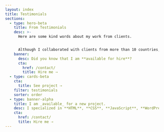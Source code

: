 ```yaml
---
layout: index
title: Testimonials
sections:
  - type: hero-beta
    title: From Testimonials
    desc: >-
      Here are some kind words about my work from clients.


      Although I collaborated with clients from more than 10 countries, most of them come from **The United States**.
    banner:
      desc: Did you know that I am **available for hire**?
      cta:
        href: /contact/
        title: Hire me ⇢
  - type: cards-beta
    cta:
      title: See project ⇢
    filter: testimonials
    sorter: order
  - type: banner-alpha
    title: I am _available_ for a new project.
    desc: I specialized in **HTML**, **CSS**, **JavaScript**, **WordPress**, **Shopify**, and **JAMstack** technologies.
    cta:
      href: /contact/
      title: Hire me ⇢
---
```


